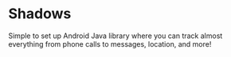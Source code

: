 # Shadows
Simple to set up Android Java library where you can track almost everything from phone calls to messages, location, and more!
